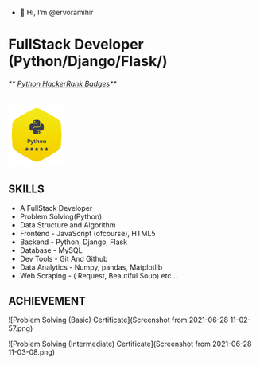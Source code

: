 - 👋 Hi, I’m @ervoramihir

# FullStack Developer (Python/Django/Flask/)


###### **  [Python HackerRank Badges](https://www.hackerrank.com/mihirvora)**
![Python HackerRank Badge](Screenshot_from_2021-06-28_11-08-50-removebg-preview.png?raw=true)

## SKILLS
 
  - A FullStack Developer 
  - Problem Solving(Python)
  - Data Structure  and Algorithm
  - Frontend - JavaScript (ofcourse), HTML5
  - Backend - Python, Django, Flask
  - Database - MySQL
  - Dev Tools - Git And Github
  - Data Analytics - Numpy, pandas, Matplotlib
  - Web Scraping - ( Request, Beautiful Soup) etc... 

## ACHIEVEMENT


![Problem Solving (Basic) Certificate](Screenshot from 2021-06-28 11-02-57.png)  

![Problem Solving (Intermediate) Certificate](Screenshot from 2021-06-28 11-03-08.png)

  
